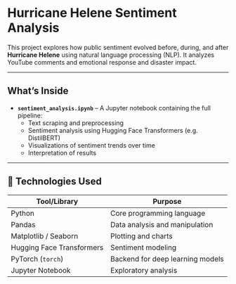 #  Hurricane Helene Sentiment Analysis

This project explores how public sentiment evolved before, during, and after **Hurricane Helene** using natural language processing (NLP). It analyzes YouTube comments and emotional response and disaster impact.

---

##  What’s Inside

- **`sentiment_analysis.ipynb`** – A Jupyter notebook containing the full pipeline:
  - Text scraping and preprocessing
  - Sentiment analysis using Hugging Face Transformers (e.g. DistilBERT)
  - Visualizations of sentiment trends over time
  - Interpretation of results

---

## 🔧 Technologies Used

| Tool/Library              | Purpose                        |
|---------------------------|--------------------------------|
| Python                    | Core programming language      |
| Pandas                    | Data analysis and manipulation |
| Matplotlib / Seaborn      | Plotting and charts            |
| Hugging Face Transformers | Sentiment modeling             |
| PyTorch (`torch`)         | Backend for deep learning models |
| Jupyter Notebook          | Exploratory analysis           |

